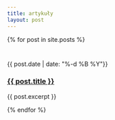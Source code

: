 ```yaml
---
title: artykuły
layout: post
---
```


{% for post in site.posts %}
<article class="preview">
    <p class="tagline" style="margin-top: 40px">
        {{ post.date | date: "%-d %B %Y"}}
    </p>
    <h3>
        <a href="{{ post.url }}">{{ post.title }}</a>
    </h3>
    <div class="excerpt" style="margin-top: 10px">
        <p>{{ post.excerpt }}</p>
    </div>
</article>
{% endfor %}
